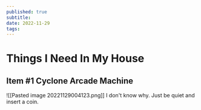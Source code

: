 ```yaml
---
published: true
subtitle: 
date: 2022-11-29
tags: 
---
```


# Things I Need In My House


## Item #1 Cyclone Arcade Machine
![[Pasted image 20221129004123.png]]
I don't know why. Just be quiet and insert a coin.